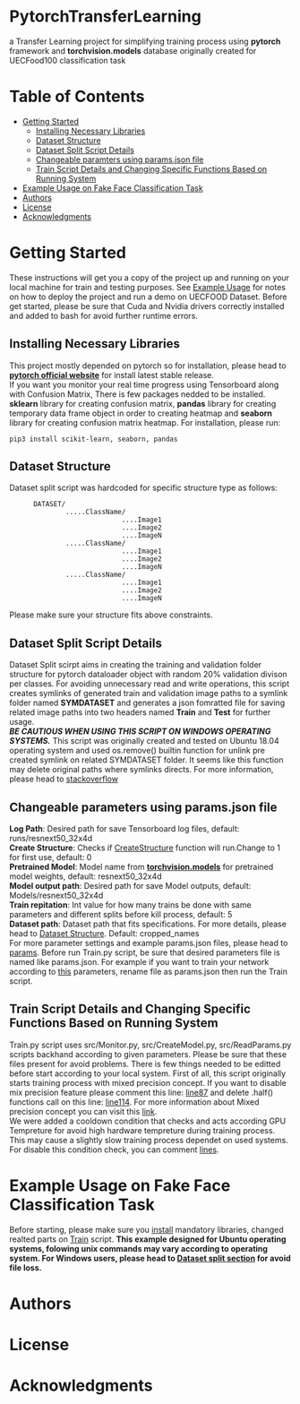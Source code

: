 # PytorchTransferLearning
a Transfer Learning project for simplifying training process using **pytorch** framework and **torchvision.models** database originally created for UECFood100 classification task
# Table of Contents
- [Getting Started](#getting-started)
  - [Installing Necessary Libraries](#installing-necessary-libraries)
  - [Dataset Structure](#dataset-structure)
  - [Dataset Split Script Details](#dataset-split-script-details)
  - [Changeable paramters using params.json file](#changeable-parameters-using-params.json-file)
  - [Train Script Details and Changing Specific Functions Based on Running System](#train-script-details-and-changing-specific-functions-based-on-running-system)
- [Example Usage on Fake Face Classification Task](#example-usage-on-fake-face-classification-task)
- [Authors](#authors)
- [License](#license)
- [Acknowledgments](#acknowledgments)
# Getting Started
These instructions will get you a copy of the project up and running on your local machine for train and testing purposes. See [Example Usage](#example-usage-on-uecfood-dataset) for notes on how to deploy the project and run a demo on UECFOOD Dataset. Before get started, please be sure that Cuda and Nvidia drivers correctly installed and added to bash for avoid further runtime errors.
## Installing Necessary Libraries
This project mostly depended on pytorch so for installation, please head to **[pytorch official website](https://pytorch.org/)** for install latest stable release. <br/>
If you want you monitor your real time progress using Tensorboard along with Confusion Matrix, There is few packages nedded to be installed. **sklearn** library for creating confusion matrix, **pandas** library for creating temporary data frame object in order to creating heatmap and **seaborn** library for creating confusion matrix heatmap. For installation, please run:
```
pip3 install scikit-learn, seaborn, pandas
```
## Dataset Structure
Dataset split script was hardcoded for specific structure type as follows: <br/>
```
      DATASET/ 
              .....ClassName/ 
                            ....Image1 
                            ....Image2 
                            ....ImageN 
              .....ClassName/ 
                            ....Image1 
                            ....Image2 
                            ....ImageN 
              .....ClassName/ 
                            ....Image1 
                            ....Image2 
                            ....ImageN 
```
Please make sure your structure fits above constraints.                      
## Dataset Split Script Details
Dataset Split scirpt aims in creating the training and validation folder structure for pytorch dataloader object with random 20% validation divison per classes. For avoiding unnecessary read and write operations, this script creates symlinks of generated train and validation image paths to a symlink folder named **SYMDATASET** and generates a json fomratted file for saving related image paths into two headers named **Train** and **Test** for further usage. <br/>
***BE CAUTIOUS WHEN USING THIS SCRIPT ON WINDOWS OPERATING SYSTEMS.*** This script was originally created and tested on Ubuntu 18.04 operating system and used os.remove() builtin function for unlink pre created symlink on related SYMDATASET folder. It seems like this function may delete original paths where symlinks directs. For more information, please head to [stackoverflow](https://stackoverflow.com/questions/11700545/how-to-delete-a-symbolic-link-in-python) 
## Changeable parameters using params.json file
**Log Path**: Desired path for save Tensorboard log files, default: runs/resnext50_32x4d <br/>
**Create Structure**: Checks if [CreateStructure](https://github.com/berkerAa/PytorchTransferLearning/blob/4181536e397656d79d14e8e989f5b451a676aa20/src/data_split.py#L18-L30) function will run.Change to 1 for first use, default: 0 <br/>
**Pretrained Model**: Model name from **[torchvision.models](https://pytorch.org/docs/stable/torchvision/models.html)** for pretrained model weights, default: resnext50_32x4d <br/>
**Model output path**: Desired path for save Model outputs, default: Models/resnext50_32x4d <br/>
**Train repitation**: Int value for how many trains be done with same parameters and different splits before kill process, default: 5 <br/>
**Dataset path**: Dataset path that fits specifications. For more details, please head to [Dataset Structure](#dataset-structure). Default: cropped_names <br/>
For more parameter settings and example params.json files, please head to [params](https://github.com/berkerAa/PytorchTransferLearning/tree/master/params). Before run Train.py script, be sure that desired parameters file is named like params.json. For example if you want to train your network according to [this](https://github.com/berkerAa/PytorchTransferLearning/blob/master/params/densenet.params.json) parameters, rename file as params.json then run the Train script.
## Train Script Details and Changing Specific Functions Based on Running System
Train.py script uses src/Monitor.py, src/CreateModel.py, src/ReadParams.py scripts backhand according to given parameters. Please be sure that these files present for avoid problems. There is few things needed to be editted before start according to your local system. First of all, this script originally starts training process with mixed precision concept. If you want to disable mix precision feature please comment this line: [line87](https://github.com/berkerAa/PytorchTransferLearning/blob/79102c77dfe3a26087b41011c8f0f9ca7830de90/src/Train.py#L87) and delete .half() functions call on this line: [line114](https://github.com/berkerAa/PytorchTransferLearning/blob/79102c77dfe3a26087b41011c8f0f9ca7830de90/src/Train.py#L114). For more information about Mixed precision concept you can visit this [link](https://docs.nvidia.com/deeplearning/performance/mixed-precision-training/index.html). <br/>
We were added a cooldown condition that checks and acts according GPU Tempreture for avoid high hardware tempreture during training process. This may cause a slightly slow training process dependet on used systems. For disable this condition check, you can comment [lines](https://github.com/berkerAa/PytorchTransferLearning/blob/79102c77dfe3a26087b41011c8f0f9ca7830de90/src/Train.py#L96-L100).  
# Example Usage on Fake Face Classification Task
Before starting, please make sure you [install](#installing-necessary-libraries) mandatory libraries, changed realted parts on [Train](#train-script-details-and-changing-specific-functions-based-on-running-system) script. **This example designed for Ubuntu operating systems, folowing unix commands may vary according to operating system. For Windows users, please head to [Dataset split section](#dataset-split-script-details) for avoid file loss.**  
# Authors
# License
# Acknowledgments

